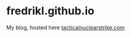 fredrikl.github.io
==================

My blog, hosted here [tacticalnuclearstrike.com](http://tacticalnuclearstrike.com)